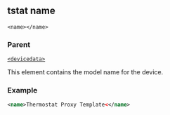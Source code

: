 ## tstat  name

`<name></name>`


### Parent

[`<devicedata>`][1]


This element contains the model name for the device.



### Example

```xml
<name>Thermostat Proxy Template<</name>
```

[1]:	https://snap-one.github.io/docs-driverworks-xml/#devicedata